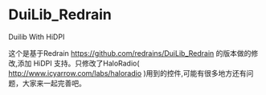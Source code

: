 # DuiLib_Redrain
Duilib  With HiDPI

这个是基于Redrain   https://github.com/redrains/DuiLib_Redrain 的版本做的修改,添加 HiDPI 支持。只修改了HaloRadio( http://www.icyarrow.com/labs/haloradio )用到的控件,可能有很多地方还有问题，大家来一起完善吧。
